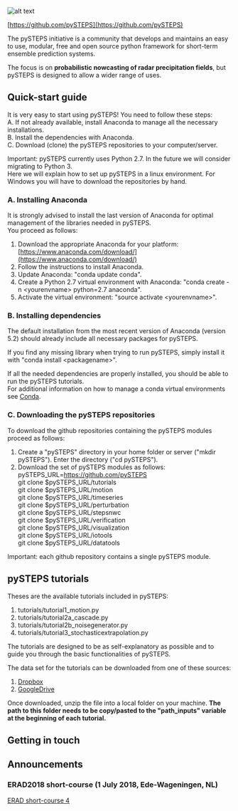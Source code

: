 [logo]: https://avatars3.githubusercontent.com/u/40021569?s=200&v=4
![alt text][logo]

[https://github.com/pySTEPS](https://github.com/pySTEPS)

The pySTEPS initiative  is a community that develops and maintains an easy to use, modular, free and open source python framework for short-term ensemble prediction systems.

The focus is on **probabilistic nowcasting of radar precipitation fields**, but pySTEPS is designed to allow a wider range of uses.

## Quick-start guide
It is very easy to start using pySTEPS! You need to follow these steps:  <br/>
A. If not already available, install Anaconda to manage all the necessary installations.  <br/>
B. Install the dependencies with Anaconda.  <br/>
C. Download (clone) the pySTEPS repositories to your computer/server. <br/>

Important: pySTEPS currently uses Python 2.7. In the future we will consider migrating to Python 3. <br/>
Here we will explain how to set up pySTEPS in a linux environment. For Windows you will have to download the repositories by hand.


### A. Installing Anaconda
It is strongly advised to install the last version of Anaconda for optimal management of the libraries needed in pySTEPS. <br/> 
You proceed as follows: <br/>
1. Download the appropriate Anaconda for your platform: [https://www.anaconda.com/download/](https://www.anaconda.com/download/) <br/>
2. Follow the instructions to install Anaconda. <br/>
3. Update Anaconda: "conda update conda". <br/>
4. Create a Python 2.7 virtual environment with Anaconda: "conda create -n \<yourenvname\> python=2.7 anaconda". <br/>
5. Activate the virtual environment: "source activate \<yourenvname\>". <br/>
  
### B. Installing dependencies  
The default installation from the most recent version of Anaconda (version 5.2) should already include all necessary packages for pySTEPS. 

If you find any missing library when trying to run pySTEPS, simply install it with "conda install \<packagename\>".

If all the needed dependencies are properly installed, you should be able to run the pySTEPS tutorials. <br/>
For additional information on how to manage a conda virtual environments see [Conda](https://uoa-eresearch.github.io/eresearch-cookbook/recipe/2014/11/20/conda/).

### C. Downloading the pySTEPS repositories
To download the github repositories containing the pySTEPS modules proceed as follows:
1. Create a "pySTEPS" directory in your home folder or server ("mkdir pySTEPS"). Enter the directory ("cd pySTEPS").
2. Download the set of pySTEPS modules as follows: <br/>
pySTEPS_URL=https://github.com/pySTEPS <br/>
git clone $pySTEPS_URL/tutorials <br/>
git clone $pySTEPS_URL/motion <br/>
git clone $pySTEPS_URL/timeseries <br/>
git clone $pySTEPS_URL/perturbation <br/>
git clone $pySTEPS_URL/stepsnwc <br/>
git clone $pySTEPS_URL/verification <br/>
git clone $pySTEPS_URL/visualization <br/>
git clone $pySTEPS_URL/iotools <br/>
git clone $pySTEPS_URL/datatools <br/>

Important: each github repository contains a single pySTEPS module. <br/>

## pySTEPS tutorials
Theses are the available tutorials included in pySTEPS:
1. tutorials/tutorial1_motion.py
2. tutorials/tutorial2a_cascade.py
3. tutorials/tutorial2b_noisegenerator.py
4. tutorials/tutorial3_stochasticextrapolation.py

The tutorials are designed to be as self-explanatory as possible and to guide you through the basic functionalities of pySTEPS.

The data set for the tutorials can be downloaded from one of these sources:
1. [Dropbox](https://www.dropbox.com/s/sowzh1kh02lu1fr/archive.zip?dl=0)
2. [GoogleDrive](https://drive.google.com/open?id=1LytJ5b0PcBHE3zWS5CHJm1_QeWGZxZwd)

Once downloaded, unzip the file into a local folder on your machine. **The path to this folder needs to be copy/pasted to the "path_inputs" variable at the beginning of each tutorial.**

## Getting in touch

## Announcements

### ERAD2018 short-course (1 July 2018, Ede-Wageningen, NL)

[ERAD short-course 4](https://www.erad2018.nl/short-courses/)



